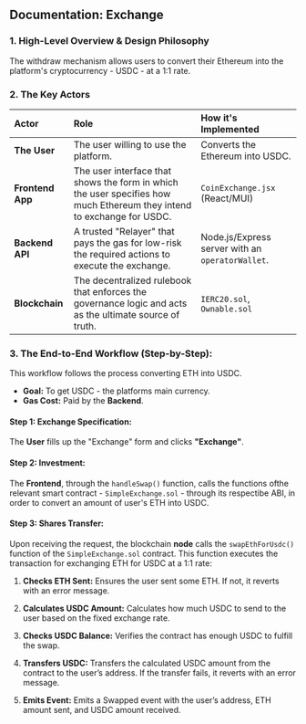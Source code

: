 ## Documentation: Exchange

### 1. High-Level Overview & Design Philosophy

The withdraw mechanism allows users to convert their Ethereum into the platform's cryptocurrency - USDC - at a 1:1 rate.

### 2. The Key Actors

| Actor | Role | How it's Implemented |
| :--- | :--- | :--- |
| **The User** | The user willing to use the platform. | Converts the Ethereum into USDC. |
| **Frontend App** | The user interface that shows the form in which the user specifies how much Ethereum they intend to exchange for USDC. | `CoinExchange.jsx` (React/MUI) |
| **Backend API** | A trusted "Relayer" that pays the gas for low-risk the required actions to execute the exchange. | Node.js/Express server with an `operatorWallet`. |
| **Blockchain** | The decentralized rulebook that enforces the governance logic and acts as the ultimate source of truth. | `IERC20.sol`, `Ownable.sol` |

### 3. The End-to-End Workflow (Step-by-Step):

This workflow follows the process converting ETH into USDC.

*   **Goal:** To get USDC - the platforms main currency.
*   **Gas Cost:** Paid by the **Backend**.

#### Step 1: Exchange Specification:

The **User** fills up the "Exchange" form and clicks **"Exchange"**.

#### Step 2: Investment:
The **Frontend**, through the `handleSwap()` function, calls the functions ofthe relevant smart contract - `SimpleExchange.sol` - through its respectibe ABI, in order to convert an amount of user's ETH into USDC.

#### Step 3: Shares Transfer:

Upon receiving the request, the blockchain **node** calls the `swapEthForUsdc()` function of the `SimpleExchange.sol` contract. This function executes the transaction for exchanging ETH for USDC at a 1:1 rate:

1. **Checks ETH Sent:**
Ensures the user sent some ETH. If not, it reverts with an error message.

2. **Calculates USDC Amount:**
Calculates how much USDC to send to the user based on the fixed exchange rate.

3. **Checks USDC Balance:**
Verifies the contract has enough USDC to fulfill the swap.

4. **Transfers USDC:**
Transfers the calculated USDC amount from the contract to the user’s address. If the transfer fails, it reverts with an error message.

5. **Emits Event:**
Emits a Swapped event with the user’s address, ETH amount sent, and USDC amount received.
